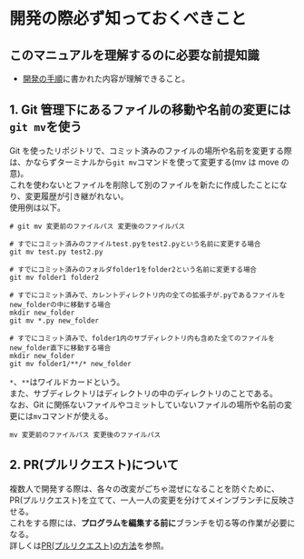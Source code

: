 # 開発の際必ず知っておくべきこと

## このマニュアルを理解するのに必要な前提知識

- [開発の手順](./開発の手順.md)に書かれた内容が理解できること。

## 1. Git 管理下にあるファイルの移動や名前の変更には`git mv`を使う

Git を使ったリポジトリで、コミット済みのファイルの場所や名前を変更する際は、かならずターミナルから`git mv`コマンドを使って変更する(mv は move の意)。  
これを使わないとファイルを削除して別のファイルを新たに作成したことになり、変更履歴が引き継がれない。  
使用例は以下。

```shell
# git mv 変更前のファイルパス 変更後のファイルパス

# すでにコミット済みのファイルtest.pyをtest2.pyという名前に変更する場合
git mv test.py test2.py

# すでにコミット済みのフォルダfolder1をfolder2という名前に変更する場合
git mv folder1 folder2

# すでにコミット済みで、カレントディレクトリ内の全ての拡張子が.pyであるファイルをnew_folderの中に移動する場合
mkdir new_folder
git mv *.py new_folder

# すでにコミット済みで、folder1内のサブディレクトリ内も含めた全てのファイルをnew_folder直下に移動する場合
mkdir new_folder
git mv folder1/**/* new_folder
```

`*`、`**`はワイルドカードという。  
また、サブディレクトリはディレクトリの中のディレクトリのことである。  
なお、Git に関係ないファイルやコミットしていないファイルの場所や名前の変更には`mv`コマンドが使える。

```shell
mv 変更前のファイルパス 変更後のファイルパス
```

## 2. PR(プルリクエスト)について

複数人で開発する際は、各々の改変がごちゃ混ぜになることを防ぐために、PR(プルリクエスト)を立てて、一人一人の変更を分けてメインブランチに反映させる。  
これをする際には、**プログラムを編集する前に**ブランチを切る等の作業が必要になる。  
詳しくは[PR(プルリクエスト)の方法](<./PR(プルリクエスト)の方法.md>)を参照。
